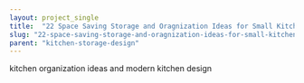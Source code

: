 ```yaml
---
layout: project_single
title:  "22 Space Saving Storage and Oragnization Ideas for Small Kitchens Redesign"
slug: "22-space-saving-storage-and-oragnization-ideas-for-small-kitchens-redesign"
parent: "kitchen-storage-design"
---
```

kitchen organization ideas and modern kitchen design